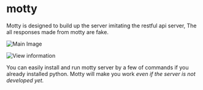 # motty
Motty is designed to build up the server imitating the restful api server, 
The all responses made from motty are fake. 

![Main Image](https://www.dropbox.com/s/9xr51hyrss6jc9u/main.png?dl=1)

![View information](https://www.dropbox.com/s/d7jtp5cv6kx5c5s/detail.png?dl=1)

You can easily install and run motty server by a few of commands if you already installed python.
Motty will make you work *even if the server is not developed yet.*

